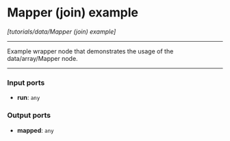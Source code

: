 # Mapper (join) example

_[tutorials/data/Mapper (join) example]_

---

Example wrapper node that demonstrates the usage of the data/array/Mapper node.<br>

---

### Input ports

* __run__: ` any `

### Output ports

* __mapped__: ` any `

